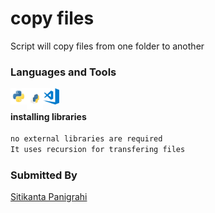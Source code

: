 # copy files
Script will copy files from one folder to another

### Languages and Tools
<img align="left" alt="Python" width="26px" src="python.png" />
<img align="left" alt="pip" width="26px" height="34px" src="pip.png" />
<img align="left" alt="VS Code" width="26px" src="vscode.png" />
<br>

#### installing libraries
```cmd
no external libraries are required
It uses recursion for transfering files
```

<!-- ### Breaking the code

Importing required modules 
```python  
import PyPDF2  
```

Creating a pdf file object  
```python
pdfFileObj = open('file location', 'rb')  #Replace file location
```

Creating a pdf reader object 
```python
pdfReader = PyPDF2.PdfFileReader(pdfFileObj)  
```

Printing number of pages in pdf file  
```python
print(pdfReader.numPages)
```
    
Creating a page object  
```python
pageObj = pdfReader.getPage(0) 
```
   
Extracting text from page  
```python
print(pageObj.extractText())
``` -->
<!--     
Closing the pdf file object  
```python
pdfFileObj.close()
```
 -->
### Submitted By
[Sitikanta Panigrahi](https://github.com/Sitispeaks)